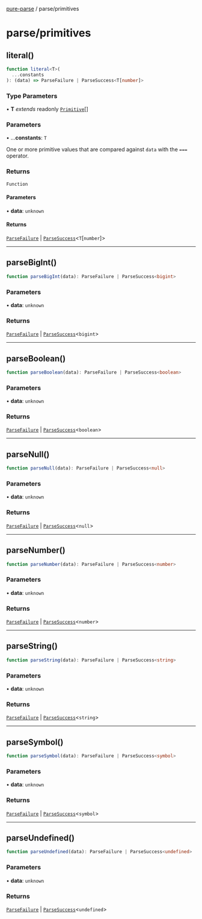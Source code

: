 [pure-parse](../modules.md) / parse/primitives

# parse/primitives

## literal()

```ts
function literal<T>(
  ...constants
): (data) => ParseFailure | ParseSuccess<T[number]>
```

### Type Parameters

• **T** _extends_ readonly [`Primitive`](../common/Primitive.md#primitive)[]

### Parameters

• ...**constants**: `T`

One or more primitive values that are compared against `data` with the `===` operator.

### Returns

`Function`

#### Parameters

• **data**: `unknown`

#### Returns

[`ParseFailure`](parse.md#parsefailure) \| [`ParseSuccess`](parse.md#parsesuccesst)\<`T`\[`number`\]\>

---

## parseBigInt()

```ts
function parseBigInt(data): ParseFailure | ParseSuccess<bigint>
```

### Parameters

• **data**: `unknown`

### Returns

[`ParseFailure`](parse.md#parsefailure) \| [`ParseSuccess`](parse.md#parsesuccesst)\<`bigint`\>

---

## parseBoolean()

```ts
function parseBoolean(data): ParseFailure | ParseSuccess<boolean>
```

### Parameters

• **data**: `unknown`

### Returns

[`ParseFailure`](parse.md#parsefailure) \| [`ParseSuccess`](parse.md#parsesuccesst)\<`boolean`\>

---

## parseNull()

```ts
function parseNull(data): ParseFailure | ParseSuccess<null>
```

### Parameters

• **data**: `unknown`

### Returns

[`ParseFailure`](parse.md#parsefailure) \| [`ParseSuccess`](parse.md#parsesuccesst)\<`null`\>

---

## parseNumber()

```ts
function parseNumber(data): ParseFailure | ParseSuccess<number>
```

### Parameters

• **data**: `unknown`

### Returns

[`ParseFailure`](parse.md#parsefailure) \| [`ParseSuccess`](parse.md#parsesuccesst)\<`number`\>

---

## parseString()

```ts
function parseString(data): ParseFailure | ParseSuccess<string>
```

### Parameters

• **data**: `unknown`

### Returns

[`ParseFailure`](parse.md#parsefailure) \| [`ParseSuccess`](parse.md#parsesuccesst)\<`string`\>

---

## parseSymbol()

```ts
function parseSymbol(data): ParseFailure | ParseSuccess<symbol>
```

### Parameters

• **data**: `unknown`

### Returns

[`ParseFailure`](parse.md#parsefailure) \| [`ParseSuccess`](parse.md#parsesuccesst)\<`symbol`\>

---

## parseUndefined()

```ts
function parseUndefined(data): ParseFailure | ParseSuccess<undefined>
```

### Parameters

• **data**: `unknown`

### Returns

[`ParseFailure`](parse.md#parsefailure) \| [`ParseSuccess`](parse.md#parsesuccesst)\<`undefined`\>
